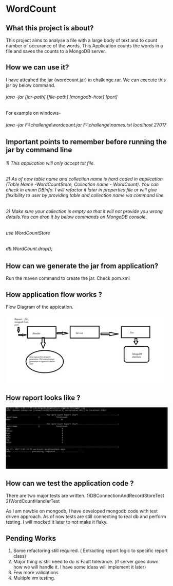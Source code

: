 # WordCount

## What this project is about?

This project aims to analyse a file with a large body of text and to count number of occurance of the words.
This Application counts the words in a file and saves the counts to a MongoDB server.  


## How we can use it?

I have attcahed the jar (wordcount.jar) in challenge.rar. We can execute this jar by below command.
###### java -jar [jar-path] [file-path] [mongodb-host] [port]
For example on windows-
###### java -jar F:\challenge\wordcount.jar F:\challenge\names.txt localhost 27017


## Important points to remember before running the jar by command line
######  1) This application will only accept txt file.
######  2) As of now table name and collection name is hard coded in application (Table Name -WordCountStore, Collection name - WordCount). You can check in enum DBInfo. I will refactor it later in properties file or  will give flexibility to user by providing table and collection name via command line.
######  3) Make sure your collection is empty so that it will not provide you wrong details.You can drop it by below commands on MongoDB console.
###### use WordCountStore
###### db.WordCount.drop();


## How can we generate the jar from application?
Run the maven command to create the jar. Check pom.xml


## How application flow works ?

Flow Diagram of the appication.

![alt text](https://github.com/lazyalok/WordCount/blob/master/images/DFD.png)


## How report looks like ?
![alt text](https://github.com/lazyalok/WordCount/blob/master/images/report.PNG)


## How can we test the application code ?

There are two major tests are written.
1)DBConnectionAndRecordStoreTest
2)WordCountHandlerTest

As I am newbie on mongodb, I have developed mongodb code with test driven approach.
As of now tests are still connecting to real db and perform testing. I will mocked it later to not make it flaky.

## Pending Works
1) Some refactoring still required. ( Extracting report logic to specific report class)
2) Major thing is still need to do is Fault tolerance. (if server goes down how we will handle it. I have some ideas will implement it later)
3) Few more validations
4) Multiple vm testing.


